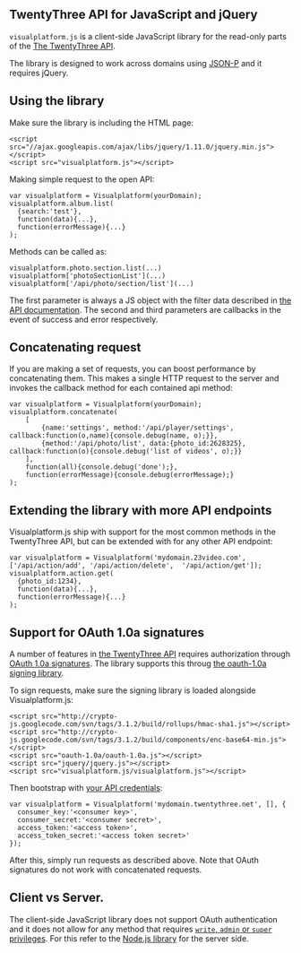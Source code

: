 ## TwentyThree API for JavaScript and jQuery

`visualplatform.js` is a client-side JavaScript library for the read-only parts of the [The TwentyThree API](https://www.twentythree.net/api/).

The library is designed to work across domains using [JSON-P](https://www.twentythree.net/api/#response-formats) and it requires jQuery.

## Using the library

Make sure the library is including the HTML page:

    <script src="//ajax.googleapis.com/ajax/libs/jquery/1.11.0/jquery.min.js"></script>
    <script src="visualplatform.js"></script>

Making simple request to the open API:

    var visualplatform = Visualplatform(yourDomain);
    visualplatform.album.list(
      {search:'test'}, 
      function(data){...},
      function(errorMessage){...}
    );

Methods can be called as:

    visualplatform.photo.section.list(...)
    visualplatform['photoSectionList'](...)
    visualplatform['/api/photo/section/list'](...)


The first parameter is always a JS object with the filter data described in [the API documentation](https://www.twentythree.net/api/#methods). The second and third parameters are callbacks in the event of success and error respectively.

## Concatenating request
   
If you are making a set of requests, you can boost performance by concatenating them. This makes a single HTTP request to the server and invokes the callback method for each contained api method:

    var visualplatform = Visualplatform(yourDomain);
    visualplatform.concatenate(
        [
            {name:'settings', method:'/api/player/settings', callback:function(o,name){console.debug(name, o);}},
            {method:'/api/photo/list', data:{photo_id:2628325}, callback:function(o){console.debug('list of videos', o);}}
        ],
        function(all){console.debug('done');},
        function(errorMessage){console.debug(errorMessage);}
    );

## Extending the library with more API endpoints

Visualplatform.js ship with support for the most common methods in the TwentyThree API, but can be extended with for any other API endpoint:

    var visualplatform = Visualplatform('mydomain.23video.com', ['/api/action/add', '/api/action/delete',  '/api/action/get']);
    visualplatform.action.get(
      {photo_id:1234}, 
      function(data){...},
      function(errorMessage){...}
    );


## Support for OAuth 1.0a signatures

A number of features in [the TwentyThree API](https://www.twentythree.net/api) requires authorization through [OAuth 1.0a signatures](https://www.twentythree.net/api/oauth). The library supports this throug [the oauth-1.0a signing library](https://github.com/ddo/oauth-1.0a). 

To sign requests, make sure the signing library is loaded alongside Visualplatform.js:

    <script src="http://crypto-js.googlecode.com/svn/tags/3.1.2/build/rollups/hmac-sha1.js"></script>
    <script src="http://crypto-js.googlecode.com/svn/tags/3.1.2/build/components/enc-base64-min.js"></script>
    <script src="oauth-1.0a/oauth-1.0a.js"></script>
    <script src="jquery/jquery.js"></script>
    <script src="visualplatform.js/visualplatform.js"></script>

Then bootstrap with [your API credentials](https://www.twentythree.net/api/oauth):

    var visualplatform = Visualplatform('mydomain.twentythree.net', [], {
      consumer_key:'<consumer key>', 
      consumer_secret:'<consumer secret>', 
      access_token:'<access token>', 
      access_token_secret:'<access token secret>'
    });

After this, simply run requests as described above. Note that OAuth signatures do not work with concatenated requests.


## Client vs Server.

The client-side JavaScript library does not support OAuth authentication and it does not allow for any method that requires [`write`, `admin` or `super` privileges](https://www.twentythree.net/api/#permission-levels). For this refer to the [Node.js library](http://github.com/23/node-23video) for the server side.

